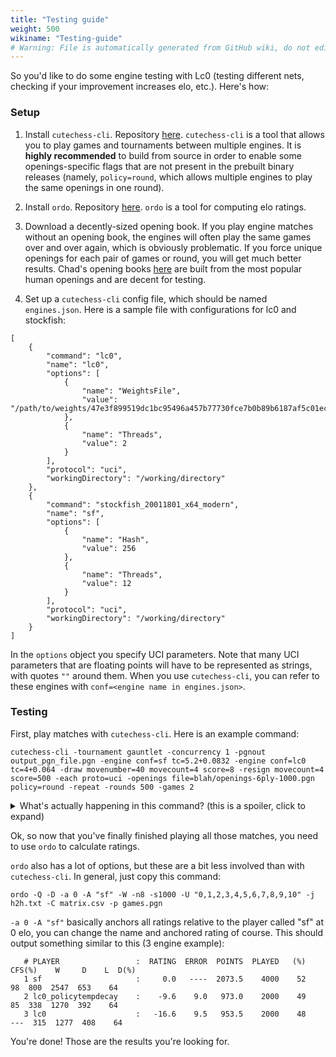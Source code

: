 ```yaml
---
title: "Testing guide"
weight: 500
wikiname: "Testing-guide"
# Warning: File is automatically generated from GitHub wiki, do not edit by hand.
---
```

So you'd like to do some engine testing with Lc0 (testing different nets, checking if your improvement increases elo, etc.). Here's how:

### Setup
1. Install `cutechess-cli`. Repository [here](https://github.com/cutechess/cutechess). `cutechess-cli` is a tool that allows you to play games and tournaments between multiple engines. It is **highly recommended** to build from source in order to enable some openings-specific flags that are not present in the prebuilt binary releases (namely, `policy=round`, which allows multiple engines to play the same openings in one round).

2. Install `ordo`. Repository [here](https://github.com/michiguel/Ordo). `ordo` is a tool for computing elo ratings.

3. Download a decently-sized opening book. If you play engine matches without an opening book, the engines will often play the same games over and over again, which is obviously problematic. If you force unique openings for each pair of games or round, you will get much better results. Chad's opening books [here](https://cdn.discordapp.com/attachments/429710776282906625/536596158018224139/openings.zip) are built from the most popular human openings and are decent for testing.

4. Set up a `cutechess-cli` config file, which should be named `engines.json`. Here is a sample file with configurations for lc0 and stockfish:
```
[
    {
        "command": "lc0",
        "name": "lc0",
        "options": [
            {
                "name": "WeightsFile",
                "value": "/path/to/weights/47e3f899519dc1bc95496a457b77730fce7b0b89b6187af5c01ecbbd02e88398"
            },
            {
                "name": "Threads",
                "value": 2
            }
        ],
        "protocol": "uci",
        "workingDirectory": "/working/directory"
    },
    {
        "command": "stockfish_20011801_x64_modern",
        "name": "sf",
        "options": [
            {
                "name": "Hash",
                "value": 256
            },
            {
                "name": "Threads",
                "value": 12
            }
        ],
        "protocol": "uci",
        "workingDirectory": "/working/directory"
    }
]
```

In the `options` object you specify UCI parameters. Note that many UCI parameters that are floating points will have to be represented as strings, with quotes `""` around them. When you use `cutechess-cli`, you can refer to these engines with `conf=<engine name in engines.json>`.

### Testing
First, play matches with `cutechess-cli`. Here is an example command:

```cutechess-cli -tournament gauntlet -concurrency 1 -pgnout output_pgn_file.pgn -engine conf=sf tc=5.2+0.0832 -engine conf=lc0 tc=4+0.064 -draw movenumber=40 movecount=4 score=8 -resign movecount=4 score=500 -each proto=uci -openings file=blah/openings-6ply-1000.pgn policy=round -repeat -rounds 500 -games 2```

<details>
  <summary>What's actually happening in this command? (this is a spoiler, click to expand) </summary>
  

  Let's walk through this command.

  `-tournament gauntlet`: this option tells us that our tournament style is a gauntlet. This means that all other engines in the list will play the first engine. There are other options, such as round-robin, which have all engines play all other engines.

  `-concurrency 1`: we play one game at a time. It is highly recommended to only ever play one game at a time to prevent engines from hogging each others' resources.

  `-pgnout output_pgn_file.pgn`: the file to store the game results in. The results are concatenated to the end of the file, so you can put multiple tournaments in the same file.

  `-engine conf=sf tc=5.2+0.0832`: add an engine player to the tournament, with config name `sf`, as seen in the `engines.json` file above. `tc` tells us the time control, here stockfish is playing with a Fischer clock at 5.2 seconds main time + 83.2 milliseconds increment.

  `-engine conf=lc0 tc=4+0.064`: see above.

  `-draw movenumber=40 movecount=4 score=8`: draw adjudication. If more than 4 moves pass with both engines having score <= 8 centipawns, and at least 40 moves have been played, call the game off as a draw.

  `-resign movecount=4 score=500`: resign adjudication. If more than 4 consecutive moves pass where both engines believe the score to be more than 500 centipawns, resign the game.

  `-each proto=uci`: both engines use the UCI protocol.

  `-openings file=blah/openings-6ply-1000.pgn policy=round -repeat -rounds 500 -games 2`: details about the games. Here we are looking at openings from the file `openings-6ply-1000.pgn`. `policy=round` tells us that if we have multiple engines, the same opening is used in each round; if we lack this then in the same round different engines will play different openings, which makes calculated ratings less accurate. `-repeat` tells us that between any pair of engines, once an opening is played, the players swap sides, so both players play from both black and white. `-rounds 500 -games 2`: a total of 500 rounds are played, with 2 games per round, for a total of 1000 games. **Games should always be 2.**
  
  
</details>


Ok, so now that you've finally finished playing all those matches, you need to use `ordo` to calculate ratings.

`ordo` also has a lot of options, but these are a bit less involved than with `cutechess-cli`. In general, just copy this command:

`ordo -Q -D -a 0 -A "sf" -W -n8 -s1000 -U "0,1,2,3,4,5,6,7,8,9,10" -j h2h.txt -C matrix.csv -p games.pgn`

`-a 0 -A "sf"` basically anchors all ratings relative to the player called "sf" at 0 elo, you can change the name and anchored rating of course. This should output something similar to this (3 engine example):

```
   # PLAYER                 :  RATING  ERROR  POINTS  PLAYED   (%)  CFS(%)    W     D    L  D(%)
   1 sf                     :     0.0   ----  2073.5    4000    52      98  800  2547  653    64
   2 lc0_policytempdecay    :    -9.6    9.0   973.0    2000    49      85  338  1270  392    64
   3 lc0                    :   -16.6    9.5   953.5    2000    48     ---  315  1277  408    64
```

You're done! Those are the results you're looking for. 